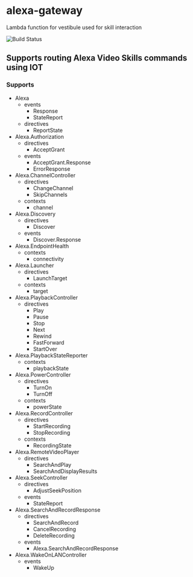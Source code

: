 # alexa-gateway
Lambda function for vestibule used for skill interaction

![Build Status](https://codebuild.us-east-1.amazonaws.com/badges?uuid=eyJlbmNyeXB0ZWREYXRhIjoiYWg0cTRRVTZlQXdoQXRxbFUrd1RjRGlMbXJKZ0p1b09KMG1rb0pYNTZvQ3NidFoyRVRXU2dVblZxSmtkT3dBbnMwbjlVUFVQNlVnVEdyYllEWTBzMWNZPSIsIml2UGFyYW1ldGVyU3BlYyI6ImtVdWtQWVNhWU4weitzTEEiLCJtYXRlcmlhbFNldFNlcmlhbCI6MX0%3D&branch=master)

## Supports routing Alexa Video Skills commands using IOT
### Supports
* Alexa
  * events
    * Response
    * StateReport
  * directives
    * ReportState
* Alexa.Authorization
  * directives
    * AcceptGrant
  * events
    * AcceptGrant.Response
    * ErrorResponse
* Alexa.ChannelController
  * directives
    * ChangeChannel
    * SkipChannels
  * contexts
    * channel
* Alexa.Discovery
  * directives
    * Discover
  * events
    * Discover.Response
* Alexa.EndpointHealth
  * contexts
    * connectivity
* Alexa.Launcher
  * directives
    * LaunchTarget
  * contexts
    * target
* Alexa.PlaybackController
  * directives
    * Play
    * Pause
    * Stop
    * Next
    * Rewind
    * FastForward
    * StartOver
* Alexa.PlaybackStateReporter
  * contexts
    * playbackState
* Alexa.PowerController
  * directives
    * TurnOn
    * TurnOff
  * contexts
    * powerState
* Alexa.RecordController
  * directives
    * StartRecording
    * StopRecording
  * contexts
    * RecordingState
* Alexa.RemoteVideoPlayer
  * directives
    * SearchAndPlay
    * SearchAndDisplayResults
* Alexa.SeekController
  * directives
    * AdjustSeekPosition
  * events
    * StateReport
* Alexa.SearchAndRecordResponse
  * directives
    * SearchAndRecord
    * CancelRecording
    * DeleteRecording
  * events
    * Alexa.SearchAndRecordResponse
* Alexa.WakeOnLANController
  * events
    * WakeUp
